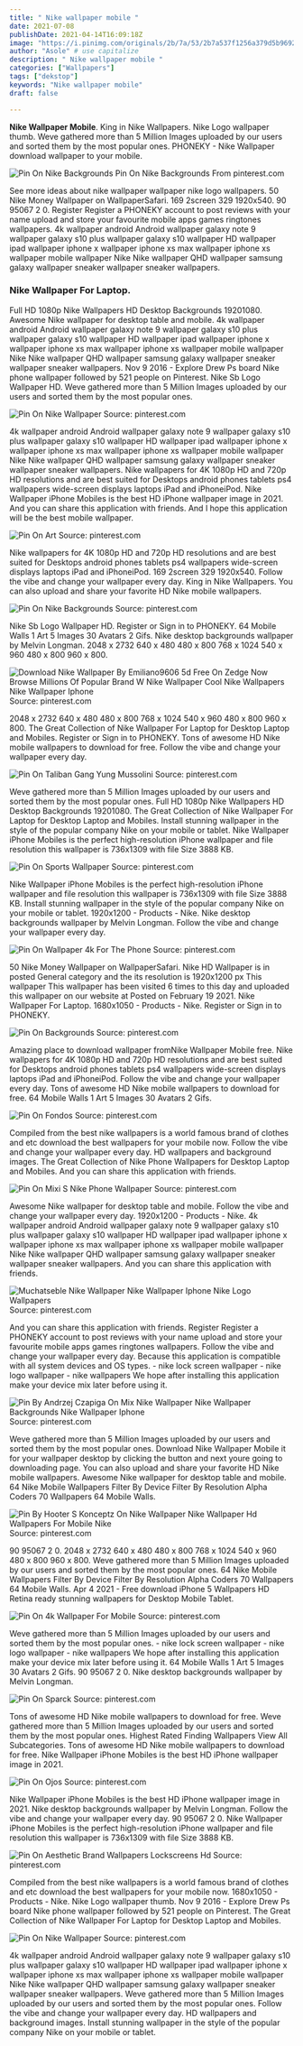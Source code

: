```yaml
---
title: " Nike wallpaper mobile "
date: 2021-07-08
publishDate: 2021-04-14T16:09:18Z
image: "https://i.pinimg.com/originals/2b/7a/53/2b7a537f1256a379d5b9692c1600c716.jpg"
author: "Asole" # use capitalize
description: " Nike wallpaper mobile "
categories: ["Wallpapers"]
tags: ["dekstop"]
keywords: "Nike wallpaper mobile"
draft: false

---
```



**Nike Wallpaper Mobile**. King in Nike Wallpapers. Nike Logo wallpaper thumb. Weve gathered more than 5 Million Images uploaded by our users and sorted them by the most popular ones. PHONEKY - Nike Wallpaper download wallpaper to your mobile.

![Pin On Nike Backgrounds](https://i.pinimg.com/originals/c6/37/f6/c637f6edc8f61d9635f1623a84188762.jpg "Pin On Nike Backgrounds")
Pin On Nike Backgrounds From pinterest.com


See more ideas about nike wallpaper wallpaper nike logo wallpapers. 50 Nike Money Wallpaper on WallpaperSafari. 169 2screen 329 1920x540. 90 95067 2 0. Register Register a PHONEKY account to post reviews with your name upload and store your favourite mobile apps games ringtones wallpapers. 4k wallpaper android Android wallpaper galaxy note 9 wallpaper galaxy s10 plus wallpaper galaxy s10 wallpaper HD wallpaper ipad wallpaper iphone x wallpaper iphone xs max wallpaper iphone xs wallpaper mobile wallpaper Nike Nike wallpaper QHD wallpaper samsung galaxy wallpaper sneaker wallpaper sneaker wallpapers.

### Nike Wallpaper For Laptop.

Full HD 1080p Nike Wallpapers HD Desktop Backgrounds 19201080. Awesome Nike wallpaper for desktop table and mobile. 4k wallpaper android Android wallpaper galaxy note 9 wallpaper galaxy s10 plus wallpaper galaxy s10 wallpaper HD wallpaper ipad wallpaper iphone x wallpaper iphone xs max wallpaper iphone xs wallpaper mobile wallpaper Nike Nike wallpaper QHD wallpaper samsung galaxy wallpaper sneaker wallpaper sneaker wallpapers. Nov 9 2016 - Explore Drew Ps board Nike phone wallpaper followed by 521 people on Pinterest. Nike Sb Logo Wallpaper HD. Weve gathered more than 5 Million Images uploaded by our users and sorted them by the most popular ones.


![Pin On Nike Wallpaper](https://i.pinimg.com/originals/bf/b8/44/bfb844da26b7e6b34bb2e06c0392b782.jpg "Pin On Nike Wallpaper")
Source: pinterest.com

4k wallpaper android Android wallpaper galaxy note 9 wallpaper galaxy s10 plus wallpaper galaxy s10 wallpaper HD wallpaper ipad wallpaper iphone x wallpaper iphone xs max wallpaper iphone xs wallpaper mobile wallpaper Nike Nike wallpaper QHD wallpaper samsung galaxy wallpaper sneaker wallpaper sneaker wallpapers. Nike wallpapers for 4K 1080p HD and 720p HD resolutions and are best suited for Desktops android phones tablets ps4 wallpapers wide-screen displays laptops iPad and iPhoneiPod. Nike Wallpaper iPhone Mobiles is the best HD iPhone wallpaper image in 2021. And you can share this application with friends. And I hope this application will be the best mobile wallpaper.

![Pin On Art](https://i.pinimg.com/originals/cd/53/95/cd539556a40ef282f055151bbaba7838.jpg "Pin On Art")
Source: pinterest.com

Nike wallpapers for 4K 1080p HD and 720p HD resolutions and are best suited for Desktops android phones tablets ps4 wallpapers wide-screen displays laptops iPad and iPhoneiPod. 169 2screen 329 1920x540. Follow the vibe and change your wallpaper every day. King in Nike Wallpapers. You can also upload and share your favorite HD Nike mobile wallpapers.

![Pin On Nike Backgrounds](https://i.pinimg.com/originals/c6/37/f6/c637f6edc8f61d9635f1623a84188762.jpg "Pin On Nike Backgrounds")
Source: pinterest.com

Nike Sb Logo Wallpaper HD. Register or Sign in to PHONEKY. 64 Mobile Walls 1 Art 5 Images 30 Avatars 2 Gifs. Nike desktop backgrounds wallpaper by Melvin Longman. 2048 x 2732 640 x 480 480 x 800 768 x 1024 540 x 960 480 x 800 960 x 800.

![Download Nike Wallpaper By Emiliano9606 5d Free On Zedge Now Browse Millions Of Popular Brand W Nike Wallpaper Cool Nike Wallpapers Nike Wallpaper Iphone](https://i.pinimg.com/736x/85/57/98/855798d806fae199bbcaa6d8605dcc14.jpg "Download Nike Wallpaper By Emiliano9606 5d Free On Zedge Now Browse Millions Of Popular Brand W Nike Wallpaper Cool Nike Wallpapers Nike Wallpaper Iphone")
Source: pinterest.com

2048 x 2732 640 x 480 480 x 800 768 x 1024 540 x 960 480 x 800 960 x 800. The Great Collection of Nike Wallpaper For Laptop for Desktop Laptop and Mobiles. Register or Sign in to PHONEKY. Tons of awesome HD Nike mobile wallpapers to download for free. Follow the vibe and change your wallpaper every day.

![Pin On Taliban Gang Yung Mussolini](https://i.pinimg.com/originals/8a/4a/76/8a4a76bec77abd4b57d613b563f3b2b0.jpg "Pin On Taliban Gang Yung Mussolini")
Source: pinterest.com

Weve gathered more than 5 Million Images uploaded by our users and sorted them by the most popular ones. Full HD 1080p Nike Wallpapers HD Desktop Backgrounds 19201080. The Great Collection of Nike Wallpaper For Laptop for Desktop Laptop and Mobiles. Install stunning wallpaper in the style of the popular company Nike on your mobile or tablet. Nike Wallpaper iPhone Mobiles is the perfect high-resolution iPhone wallpaper and file resolution this wallpaper is 736x1309 with file Size 3888 KB.

![Pin On Sports Wallpaper](https://i.pinimg.com/originals/dd/0f/db/dd0fdb3034c46eb188b9992dfa94ab32.jpg "Pin On Sports Wallpaper")
Source: pinterest.com

Nike Wallpaper iPhone Mobiles is the perfect high-resolution iPhone wallpaper and file resolution this wallpaper is 736x1309 with file Size 3888 KB. Install stunning wallpaper in the style of the popular company Nike on your mobile or tablet. 1920x1200 - Products - Nike. Nike desktop backgrounds wallpaper by Melvin Longman. Follow the vibe and change your wallpaper every day.

![Pin On Wallpaper 4k For The Phone](https://i.pinimg.com/originals/ec/87/a2/ec87a2fe80ff1f9b897a13f60998fbb7.jpg "Pin On Wallpaper 4k For The Phone")
Source: pinterest.com

50 Nike Money Wallpaper on WallpaperSafari. Nike HD Wallpaper is in posted General category and the its resolution is 1920x1200 px This wallpaper This wallpaper has been visited 6 times to this day and uploaded this wallpaper on our website at Posted on February 19 2021. Nike Wallpaper For Laptop. 1680x1050 - Products - Nike. Register or Sign in to PHONEKY.

![Pin On Backgrounds](https://i.pinimg.com/originals/cc/b0/32/ccb03290a20c4885e04a2fc270c5507d.jpg "Pin On Backgrounds")
Source: pinterest.com

Amazing place to download wallpaper fromNike Wallpaper Mobile free. Nike wallpapers for 4K 1080p HD and 720p HD resolutions and are best suited for Desktops android phones tablets ps4 wallpapers wide-screen displays laptops iPad and iPhoneiPod. Follow the vibe and change your wallpaper every day. Tons of awesome HD Nike mobile wallpapers to download for free. 64 Mobile Walls 1 Art 5 Images 30 Avatars 2 Gifs.

![Pin On Fondos](https://i.pinimg.com/474x/f2/2b/4f/f22b4f1dabcea158bdf2286c1cd4c8d3.jpg "Pin On Fondos")
Source: pinterest.com

Compiled from the best nike wallpapers is a world famous brand of clothes and etc download the best wallpapers for your mobile now. Follow the vibe and change your wallpaper every day. HD wallpapers and background images. The Great Collection of Nike Phone Wallpapers for Desktop Laptop and Mobiles. And you can share this application with friends.

![Pin On Mixi S Nike Phone Wallpaper](https://i.pinimg.com/564x/8d/6a/e7/8d6ae7c60c0205bd5b47191a1f3e8f9b.jpg "Pin On Mixi S Nike Phone Wallpaper")
Source: pinterest.com

Awesome Nike wallpaper for desktop table and mobile. Follow the vibe and change your wallpaper every day. 1920x1200 - Products - Nike. 4k wallpaper android Android wallpaper galaxy note 9 wallpaper galaxy s10 plus wallpaper galaxy s10 wallpaper HD wallpaper ipad wallpaper iphone x wallpaper iphone xs max wallpaper iphone xs wallpaper mobile wallpaper Nike Nike wallpaper QHD wallpaper samsung galaxy wallpaper sneaker wallpaper sneaker wallpapers. And you can share this application with friends.

![Muchatseble Nike Wallpaper Nike Wallpaper Iphone Nike Logo Wallpapers](https://i.pinimg.com/originals/b6/a8/7d/b6a87d5ddf4313f1193f0f1393e6fb39.jpg "Muchatseble Nike Wallpaper Nike Wallpaper Iphone Nike Logo Wallpapers")
Source: pinterest.com

And you can share this application with friends. Register Register a PHONEKY account to post reviews with your name upload and store your favourite mobile apps games ringtones wallpapers. Follow the vibe and change your wallpaper every day. Because this application is compatible with all system devices and OS types. - nike lock screen wallpaper - nike logo wallpaper - nike wallpapers We hope after installing this application make your device mix later before using it.

![Pin By Andrzej Czapiga On Mix Nike Wallpaper Nike Wallpaper Backgrounds Nike Wallpaper Iphone](https://i.pinimg.com/originals/5d/b1/c2/5db1c284ba664ac3c02528bd04f99c89.png "Pin By Andrzej Czapiga On Mix Nike Wallpaper Nike Wallpaper Backgrounds Nike Wallpaper Iphone")
Source: pinterest.com

Weve gathered more than 5 Million Images uploaded by our users and sorted them by the most popular ones. Download Nike Wallpaper Mobile it for your wallpaper desktop by clicking the button and next youre going to downloading page. You can also upload and share your favorite HD Nike mobile wallpapers. Awesome Nike wallpaper for desktop table and mobile. 64 Nike Mobile Wallpapers Filter By Device Filter By Resolution Alpha Coders 70 Wallpapers 64 Mobile Walls.

![Pin By Hooter S Konceptz On Nike Wallpaper Nike Wallpaper Hd Wallpapers For Mobile Nike](https://i.pinimg.com/originals/03/0f/74/030f7460c8b80790bec15351ac599e30.jpg "Pin By Hooter S Konceptz On Nike Wallpaper Nike Wallpaper Hd Wallpapers For Mobile Nike")
Source: pinterest.com

90 95067 2 0. 2048 x 2732 640 x 480 480 x 800 768 x 1024 540 x 960 480 x 800 960 x 800. Weve gathered more than 5 Million Images uploaded by our users and sorted them by the most popular ones. 64 Nike Mobile Wallpapers Filter By Device Filter By Resolution Alpha Coders 70 Wallpapers 64 Mobile Walls. Apr 4 2021 - Free download iPhone 5 Wallpapers HD Retina ready stunning wallpapers for Desktop Mobile Tablet.

![Pin On 4k Wallpaper For Mobile](https://i.pinimg.com/736x/77/1f/0d/771f0d892b403a6962084365ef2503b2.jpg "Pin On 4k Wallpaper For Mobile")
Source: pinterest.com

Weve gathered more than 5 Million Images uploaded by our users and sorted them by the most popular ones. - nike lock screen wallpaper - nike logo wallpaper - nike wallpapers We hope after installing this application make your device mix later before using it. 64 Mobile Walls 1 Art 5 Images 30 Avatars 2 Gifs. 90 95067 2 0. Nike desktop backgrounds wallpaper by Melvin Longman.

![Pin On Sparck](https://i.pinimg.com/474x/16/4b/fa/164bfa96c4984059a701d633cc45137f.jpg "Pin On Sparck")
Source: pinterest.com

Tons of awesome HD Nike mobile wallpapers to download for free. Weve gathered more than 5 Million Images uploaded by our users and sorted them by the most popular ones. Highest Rated Finding Wallpapers View All Subcategories. Tons of awesome HD Nike mobile wallpapers to download for free. Nike Wallpaper iPhone Mobiles is the best HD iPhone wallpaper image in 2021.

![Pin On Ojos](https://i.pinimg.com/originals/44/9d/53/449d5399bccb34145263a21588e7819c.jpg "Pin On Ojos")
Source: pinterest.com

Nike Wallpaper iPhone Mobiles is the best HD iPhone wallpaper image in 2021. Nike desktop backgrounds wallpaper by Melvin Longman. Follow the vibe and change your wallpaper every day. 90 95067 2 0. Nike Wallpaper iPhone Mobiles is the perfect high-resolution iPhone wallpaper and file resolution this wallpaper is 736x1309 with file Size 3888 KB.

![Pin On Aesthetic Brand Wallpapers Lockscreens Hd](https://i.pinimg.com/736x/3b/f5/8e/3bf58e81c73349f409818b6a41402adb.jpg "Pin On Aesthetic Brand Wallpapers Lockscreens Hd")
Source: pinterest.com

Compiled from the best nike wallpapers is a world famous brand of clothes and etc download the best wallpapers for your mobile now. 1680x1050 - Products - Nike. Nike Logo wallpaper thumb. Nov 9 2016 - Explore Drew Ps board Nike phone wallpaper followed by 521 people on Pinterest. The Great Collection of Nike Wallpaper For Laptop for Desktop Laptop and Mobiles.

![Pin On Nike Wallpaper](https://i.pinimg.com/originals/2b/7a/53/2b7a537f1256a379d5b9692c1600c716.jpg "Pin On Nike Wallpaper")
Source: pinterest.com

4k wallpaper android Android wallpaper galaxy note 9 wallpaper galaxy s10 plus wallpaper galaxy s10 wallpaper HD wallpaper ipad wallpaper iphone x wallpaper iphone xs max wallpaper iphone xs wallpaper mobile wallpaper Nike Nike wallpaper QHD wallpaper samsung galaxy wallpaper sneaker wallpaper sneaker wallpapers. Weve gathered more than 5 Million Images uploaded by our users and sorted them by the most popular ones. Follow the vibe and change your wallpaper every day. HD wallpapers and background images. Install stunning wallpaper in the style of the popular company Nike on your mobile or tablet.

